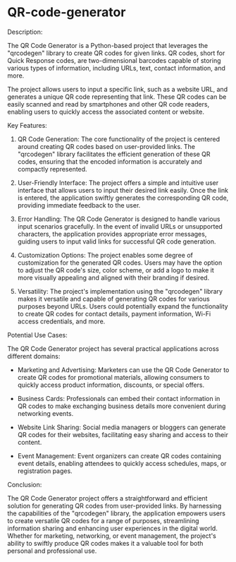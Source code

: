 # QR-code-generator
Description:

The QR Code Generator is a Python-based project that leverages the "qrcodegen" library to create QR codes for given links. QR codes, short for Quick Response codes, are two-dimensional barcodes capable of storing various types of information, including URLs, text, contact information, and more.

The project allows users to input a specific link, such as a website URL, and generates a unique QR code representing that link. These QR codes can be easily scanned and read by smartphones and other QR code readers, enabling users to quickly access the associated content or website.

Key Features:

1. QR Code Generation: The core functionality of the project is centered around creating QR codes based on user-provided links. The "qrcodegen" library facilitates the efficient generation of these QR codes, ensuring that the encoded information is accurately and compactly represented.

2. User-Friendly Interface: The project offers a simple and intuitive user interface that allows users to input their desired link easily. Once the link is entered, the application swiftly generates the corresponding QR code, providing immediate feedback to the user.

3. Error Handling: The QR Code Generator is designed to handle various input scenarios gracefully. In the event of invalid URLs or unsupported characters, the application provides appropriate error messages, guiding users to input valid links for successful QR code generation.

4. Customization Options: The project enables some degree of customization for the generated QR codes. Users may have the option to adjust the QR code's size, color scheme, or add a logo to make it more visually appealing and aligned with their branding if desired.

5. Versatility: The project's implementation using the "qrcodegen" library makes it versatile and capable of generating QR codes for various purposes beyond URLs. Users could potentially expand the functionality to create QR codes for contact details, payment information, Wi-Fi access credentials, and more.

Potential Use Cases:

The QR Code Generator project has several practical applications across different domains:

- Marketing and Advertising: Marketers can use the QR Code Generator to create QR codes for promotional materials, allowing consumers to quickly access product information, discounts, or special offers.

- Business Cards: Professionals can embed their contact information in QR codes to make exchanging business details more convenient during networking events.

- Website Link Sharing: Social media managers or bloggers can generate QR codes for their websites, facilitating easy sharing and access to their content.

- Event Management: Event organizers can create QR codes containing event details, enabling attendees to quickly access schedules, maps, or registration pages.

Conclusion:

The QR Code Generator project offers a straightforward and efficient solution for generating QR codes from user-provided links. By harnessing the capabilities of the "qrcodegen" library, the application empowers users to create versatile QR codes for a range of purposes, streamlining information sharing and enhancing user experiences in the digital world. Whether for marketing, networking, or event management, the project's ability to swiftly produce QR codes makes it a valuable tool for both personal and professional use.
